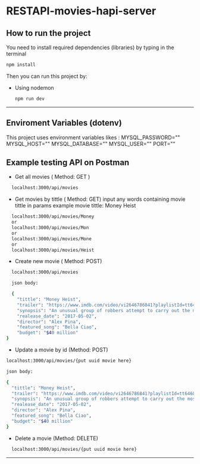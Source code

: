# RESTAPI-movies-hapi-server
## How to run the project
You need to install required dependencies (libraries) by typing in the terminal
```bash
npm install
```
Then you can run this project by:
- Using nodemon
  ```bash
  npm run dev
  ```
----------

## Enviroment Variables (dotenv)
This project uses environment variables likes :
MYSQL_PASSWORD=""
MYSQL_HOST=""
MYSQL_DATABASE=""
MYSQL_USER=""
PORT=""

## Example testing API on Postman
- Get all movies ( Method: GET )
```bash
  localhost:3000/api/movies
  ```

- Get movies by tittle ( Method: GET)
input any words containing movie tittle in params
example movie tittle: Money Heist 
```bash
  localhost:3000/api/movies/Money
  or
  localhost:3000/api/movies/Mon
  or
  localhost:3000/api/movies/Mone
  or
  localhost:3000/api/movies/Heist
  ```

- Create new movie ( Method: POST)
```bash
  localhost:3000/api/movies

  json body:

  {
    "tittle": "Money Heist", 
    "trailer": "https://www.imdb.com/video/vi2646786841?playlistId=tt6468322&ref_=tt_ov_vi", 
    "synopsis": "An unusual group of robbers attempt to carry out the most perfect robbery in Spanish history - stealing 2.4 billion euros from the Royal Mint of Spain.", 
    "realease_date": "2017-05-02", 
    "director": "Alex Pina", 
    "featured_song": "Bella Ciao",
    "budget": "$40 million"
}
  ```

  - Update a movie by id (Method: POST)
  ```bash
  localhost:3000/api/movies/{put uuid movie here}

  json body:

  {
    "tittle": "Money Heist", 
    "trailer": "https://www.imdb.com/video/vi2646786841?playlistId=tt6468322&ref_=tt_ov_vi", 
    "synopsis": "An unusual group of robbers attempt to carry out the most perfect robbery in Spanish history - stealing 2.4 billion euros from the Royal Mint of Spain.", 
    "realease_date": "2017-05-02", 
    "director": "Alex Pina", 
    "featured_song": "Bella Ciao",
    "budget": "$40 million"
}
  ```

- Delete a movie (Method: DELETE)
```bash
  localhost:3000/api/movies/{put uuid movie here}
  ```

  ----------
